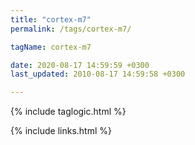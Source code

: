 ```yaml
---
title: "cortex-m7"
permalink: /tags/cortex-m7/

tagName: cortex-m7

date: 2020-08-17 14:59:59 +0300
last_updated: 2010-08-17 14:59:58 +0300

---
```


{% include taglogic.html %}

{% include links.html %}
